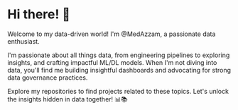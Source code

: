 # Hi there! 👋

Welcome to my data-driven world! I'm @MedAzzam, a passionate data enthusiast.

I'm passionate about all things data, from engineering pipelines to exploring insights, and crafting impactful ML/DL models. When I'm not diving into data, you'll find me building insightful dashboards and advocating for strong data governance practices.

Explore my repositories to find projects related to these topics. Let's unlock the insights hidden in data together! 📊📚


<!--
**MedAzzam/MedAzzam** is a ✨ _special_ ✨ repository because its `README.md` (this file) appears on your GitHub profile.

Here are some ideas to get you started:

- 🔭 I’m currently working on ...
- 🌱 I’m currently learning ...
- 👯 I’m looking to collaborate on ...
- 🤔 I’m looking for help with ...
- 💬 Ask me about ...
- 📫 How to reach me: ...
- 😄 Pronouns: ...
- ⚡ Fun fact: ...
-->
